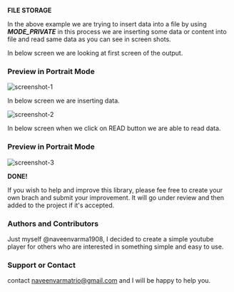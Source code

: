 **FILE STORAGE**

In the above example we are trying to insert data into a file by using _**MODE_PRIVATE**_ in this process we are inserting some data or content into file and read same data as you can see in screen shots.



In below screen we are looking at first screen of the output.

### Preview in Portrait Mode
![screenshot-1](src/main/res/drawable/1.PNG)
   
   
In below screen we are inserting data.
   
![screenshot-2](src/main/res/drawable/2.PNG)
   
   
   In below screen when we click on READ button we are able to read data.
   
   
### Preview in Portrait Mode
![screenshot-3](src/main/res/drawable/3.PNG)
   
   
   **DONE!**
   
   If you wish to help and improve this library, please fee free to create your own brach and submit your improvement. It will go under review and then added to the project if it's accepted. 
   
   
   
   ### Authors and Contributors
   Just myself @naveenvarma1908, I decided to create a simple youtube player for others who are interested in something simple and easy to use.
    
    
   ### Support or Contact
   contact naveenvarmatrio@gmail.com and I will be happy to help you.